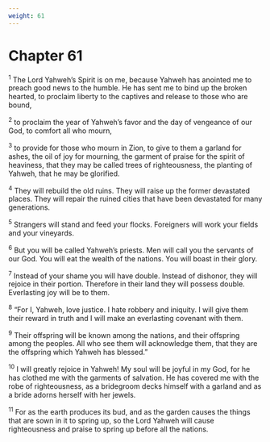 ```yaml
---
weight: 61
---
```


# Chapter 61

<sup>1</sup> The Lord Yahweh’s Spirit is on me, because Yahweh has anointed me to preach good news to the humble. He has sent me to bind up the broken hearted, to proclaim liberty to the captives and release to those who are bound, 

<sup>2</sup> to proclaim the year of Yahweh’s favor and the day of vengeance of our God, to comfort all who mourn, 

<sup>3</sup> to provide for those who mourn in Zion, to give to them a garland for ashes, the oil of joy for mourning, the garment of praise for the spirit of heaviness, that they may be called trees of righteousness, the planting of Yahweh, that he may be glorified. 

<sup>4</sup> They will rebuild the old ruins. They will raise up the former devastated places. They will repair the ruined cities that have been devastated for many generations. 

<sup>5</sup> Strangers will stand and feed your flocks. Foreigners will work your fields and your vineyards. 

<sup>6</sup> But you will be called Yahweh’s priests. Men will call you the servants of our God. You will eat the wealth of the nations. You will boast in their glory. 

<sup>7</sup> Instead of your shame you will have double. Instead of dishonor, they will rejoice in their portion. Therefore in their land they will possess double. Everlasting joy will be to them. 

<sup>8</sup> “For I, Yahweh, love justice. I hate robbery and iniquity. I will give them their reward in truth and I will make an everlasting covenant with them. 

<sup>9</sup> Their offspring will be known among the nations, and their offspring among the peoples. All who see them will acknowledge them, that they are the offspring which Yahweh has blessed.” 

<sup>10</sup> I will greatly rejoice in Yahweh! My soul will be joyful in my God, for he has clothed me with the garments of salvation. He has covered me with the robe of righteousness, as a bridegroom decks himself with a garland and as a bride adorns herself with her jewels. 

<sup>11</sup> For as the earth produces its bud, and as the garden causes the things that are sown in it to spring up, so the Lord Yahweh will cause righteousness and praise to spring up before all the nations. 


